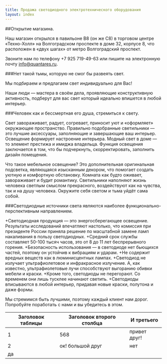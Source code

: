 ```yaml
---
title: Продажа светодиодного электротехнического оборудования
layout: index
---
```

##Открытие магазина.

Наш магазин открылся в павильоне B8 (он же C8) в торговом центре «Техно-Холл» на Волгоградском проспекте в доме 32, корпусе 8, что расположен в «двух шагах» от метро Волгоградский проспект.

Звоните нам по телефону +7 925 719-49-63 или пишите на электронную почту [info@quantares.ru](mailto:info@quantares.ru).

###Нет такой тьмы, которую не смог бы развеять свет.

Мы подбираем и предлагаем свет индивидуально для Вас!

Наши люди — мастера в своём дела, проявляющие конструктивную активность, подберут для вас свет который идеально впишется в любой интерьер.

###Человек как и бессмертная его душа, стремиться к свету.

Свет завораживает, радует, согревает, приносит уют и «оформляет» окружающее пространство. Правильно подобранные светильники — это лучшие аксессуары, заполняющие и завершающие ваш интерьер. Освещение формирует настроение интерьера. Модный свет в доме — то элемент престижа и имиджа владельца. Функция освещения заключается в том, что бы подчеркнуть, скорректировать, заполнить дизайн помещения.

Что такое мебельное освещение? Это дополнительная оригинальная подсветка, являющаяся изысканным декором, что помогает создать уютную и комфортную обстановку. Комната как будто оживает, завораживает и будит романтику. Светильники наполняют жизнь человека светлым смыслом прекрасного, воздействуют как на чувства, так и на душу человека. Окружите себя светом и тьма уйдёт сама собой.

###Светодиодные источники света являются наиболее функционально-перспективным направлением.

+Светодиодная продукция — это энергосберегающее освещение. Результаты исследований впечатляют настолько, что комиссия при президенте России приняла решение по масштабной замене ламп накаливания в пользу светодиодных.
+Средний срок службы составляет 50-100 тысяч часов, это от 8 до 11 лет беспрерывного горения.
+Безопасность использования — в светодиоде нет бьющихся частей, поэтому он устойчив к вибрациям и ударам.
+Не содержит вредных веществ как в люминисцентных лампах.
+Светодиод не излучает ультрафиолетовое и инфракрасное излучение. А, как известно, ультрафиолетовые лучи способствуют выгоранию обивки мебели и краски.
+Кроме того, светодиоды не перегорают. Со временем они лишь тусклее начинают светить.
+Светодиоды вписываются в любой интерьер, придавая новые краски, полутона и даже формы.

Мы стремимся быть лучшими, поэтому каждый клиент нам дорог. Попробуйте поработать с нами и вы убедитесь в этом.

| Заголовок таблицы | Заголовок второго столбца | И третьего |
| - | - | - |
| 1 | 568 | привет друг! |
| 2 | ок! большой друг | нет |
| да |  |  |
